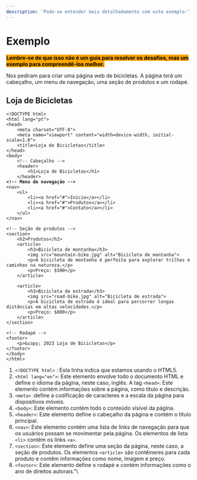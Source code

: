 ```yaml
---
description: 'Pode-se entender mais detalhadamente com este exemplo:'
---
```


# Exemplo

<mark style="background-color:orange;">**Lembre-se de que isso não é um guia para resolver os desafios, mas um exemplo para compreendê-los melhor.**</mark>&#x20;

Nos pediram para criar uma página web de bicicletas. A página terá um cabeçalho, um menu de navegação, uma seção de produtos e um rodapé.

## Loja de Bicicletas

<pre class="language-html"><code class="lang-html">&#x3C;!DOCTYPE html>
&#x3C;html lang="pt">
&#x3C;head>
    &#x3C;meta charset="UTF-8">
    &#x3C;meta name="viewport" content="width=device-width, initial-scale=1.0">
    &#x3C;title>Loja de Bicicletas&#x3C;/title>
&#x3C;/head>
&#x3C;body>
    &#x3C;!-- Cabeçalho -->
    &#x3C;header>
        &#x3C;h1>Loja de Bicicletas&#x3C;/h1>
    &#x3C;/header>
<strong>&#x3C;!-- Menu de navegação -->
</strong>&#x3C;nav>
    &#x3C;ul>
        &#x3C;li>&#x3C;a href="#">Início&#x3C;/a>&#x3C;/li>
        &#x3C;li>&#x3C;a href="#">Produtos&#x3C;/a>&#x3C;/li>
        &#x3C;li>&#x3C;a href="#">Contato&#x3C;/a>&#x3C;/li>
    &#x3C;/ul>
&#x3C;/nav>

&#x3C;!-- Seção de produtos -->
&#x3C;section>
    &#x3C;h2>Produtos&#x3C;/h2>
    &#x3C;article>
        &#x3C;h3>Bicicleta de montanha&#x3C;/h3>
        &#x3C;img src="mountain-bike.jpg" alt="Bicicleta de montanha">
        &#x3C;p>A bicicleta de montanha é perfeita para explorar trilhas e caminhos na natureza.&#x3C;/p>
        &#x3C;p>Preço: $500&#x3C;/p>
    &#x3C;/article>
    
    &#x3C;article>
        &#x3C;h3>Bicicleta de estrada&#x3C;/h3>
        &#x3C;img src="road-bike.jpg" alt="Bicicleta de estrada">
        &#x3C;p>A bicicleta de estrada é ideal para percorrer longas distâncias em altas velocidades.&#x3C;/p>
        &#x3C;p>Preço: $800&#x3C;/p>
    &#x3C;/article>
&#x3C;/section>

&#x3C;!-- Rodapé -->
&#x3C;footer>
    &#x3C;p>&#x26;copy; 2023 Loja de Bicicletas&#x3C;/p>
&#x3C;/footer>
&#x3C;/body>
&#x3C;/html>
</code></pre>

1. `<!DOCTYPE html>` : Esta linha indica que estamos usando o HTML5.
2. `<html lang="en">`: Este elemento envolve todo o documento HTML e define o idioma da página, neste caso, inglês. A tag `<head>`: Este elemento contém informações sobre a página, como título e descrição.&#x20;
3. `<meta>` :define a codificação de caracteres e a escala da página para dispositivos móveis.
4. `<body>`: Este elemento contém todo o conteúdo visível da página.&#x20;
5. `<header>`: Este elemento define o cabeçalho da página e contém o título principal.&#x20;
6. `<nav>`: Este elemento contém uma lista de links de navegação para que os usuários possam se movimentar pela página. Os elementos de lista `<li>` contêm os links `<a>`.&#x20;
7. `<section>`: Este elemento define uma seção da página, neste caso, a seção de produtos. Os elementos `<article>` são contêineres para cada produto e contêm informações como nome, imagem e preço.&#x20;
8. `<footer>`: Este elemento define o rodapé e contém informações como o ano de direitos autorais."\

